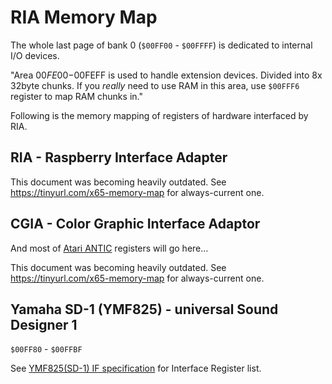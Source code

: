 # RIA Memory Map

The whole last page of bank 0 (`$00FF00` - `$00FFFF`) is dedicated to internal I/O devices.

"Area $00FE00-$00FEFF is used to handle extension devices. Divided into 8x 32byte chunks.
If you _really_ need to use RAM in this area, use `$00FFF6` register to map RAM chunks in."

Following is the memory mapping of registers of hardware interfaced by RIA.

## RIA - Raspberry Interface Adapter

This document was becoming heavily outdated.
See <https://tinyurl.com/x65-memory-map> for always-current one.

## CGIA - Color Graphic Interface Adaptor

And most of [Atari ANTIC](https://en.wikipedia.org/wiki/ANTIC#Registers) registers will go here…

This document was becoming heavily outdated.
See <https://tinyurl.com/x65-memory-map> for always-current one.

## Yamaha SD-1 (YMF825) - universal Sound Designer 1

`$00FF80` - `$00FFBF`

See [YMF825(SD-1) IF specification](https://github.com/X65/ymf825board/blob/master/manual/fbd_spec1.md#interface-register)
for Interface Register list.
